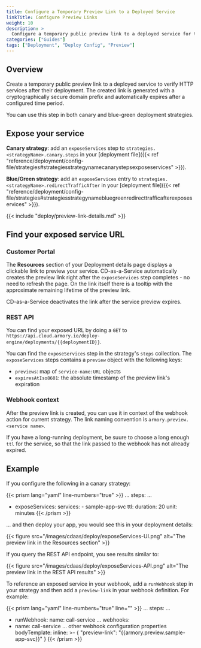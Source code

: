 ```yaml
---
title: Configure a Temporary Preview Link to a Deployed Service
linkTitle: Configure Preview Links
weight: 10
description: >
  Configure a temporary public preview link to a deployed service for testing.
categories: ["Guides"]
tags: ["Deployment", "Deploy Config", "Preview"]
---
```


## Overview

 Create a temporary public preview link to a deployed service to verify HTTP services after their deployment. The created link is generated with a cryptographically secure domain prefix and automatically expires after a configured time period.

You can use this step in both canary and blue-green deployment strategies.

 ## Expose your service

**Canary strategy**: add an `exposeServices` step to `strategies.<strategyName>.canary.steps` in your [deployment file]({{< ref "reference/deployment/config-file/strategies#strategiesstrategynamecanarystepsexposeservices" >}}).

**Blue/Green strategy**: add an `exposeServices` entry to `strategies.<strategyName>.redirectTrafficAfter` in your [deployment file]({{< ref "reference/deployment/config-file/strategies#strategiesstrategynamebluegreenredirecttrafficafterexposeservices" >}}).

{{< include "deploy/preview-link-details.md" >}}

## Find your exposed service URL

### Customer Portal

The **Resources** section of your Deployment details page displays a clickable link to preview your service. CD-as-a-Service automatically creates the preview link right after the `exposeServices` step completes - no need to refresh the page. On the link itself there is a tooltip with the approximate remaining lifetime of the preview link.

CD-as-a-Service deactivates the link after the service preview expires.

### REST API

You can find your exposed URL by doing a `GET` to `https://api.cloud.armory.io/deploy-engine/deployments/{{deploymentID}}`.

You can find the `exposeServices` step in the strategy's `steps` collection. The `exposeServices` steps contains a `preview` object with the following keys:

* `previews`: map of `service-name:URL` objects
* `expiresAtIso8601`: the absolute timestamp of the preview link's expiration

### Webhook context

After the preview link is created, you can use it in context of the webhook action for current strategy. The link naming convention is `armory.preview.<service name>`.

If you have a long-running deployment, be suure to choose a long enough `ttl` for the service, so that the link passed to the webhook has not already expired.

## Example

If you configure the following in a canary strategy:

{{< prism lang="yaml"  line-numbers="true" >}}
...
steps:
...
- exposeServices:
    services:
      - sample-app-svc
    ttl:
      duration: 20
      unit: minutes
{{< /prism >}}

... and then deploy your app, you would see this in your deployment details:

{{< figure src="/images/cdaas/deploy/exposeServices-UI.png" alt="The preview link in the Resources section" >}}

If you query the REST API endpoint, you see results similar to:

{{< figure src="/images/cdaas/deploy/exposeServices-API.png" alt="The preview link in the REST API results" >}}

To reference an exposed service in your webhook, add a `runWebhook` step in your strategy and then add a `preview-link` in your webhook definition. For example:

{{< prism lang="yaml"  line-numbers="true" line="" >}}
...
steps:
...
- runWebhook:
    name: call-service
...
webhooks:
- name: call-service
  ... other webhook configuration properties
  bodyTemplate:
  inline: >-
  {
  "preview-link": "{{armory.preview.sample-app-svc}}"
  }
  {{< /prism >}}
